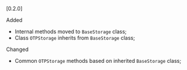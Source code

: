 [0.2.0]

Added
- Internal methods moved to `BaseStorage` class;
- Class `OTPStorage` inherits from `BaseStorage` class;

Changed
- Common `OTPStorage` methods based on inherited `BaseStorage` class;